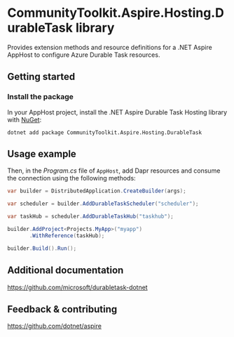 # CommunityToolkit.Aspire.Hosting.DurableTask library

Provides extension methods and resource definitions for a .NET Aspire AppHost to configure Azure Durable Task resources.

## Getting started

### Install the package

In your AppHost project, install the .NET Aspire Durable Task Hosting library with [NuGet](https://www.nuget.org):

```dotnetcli
dotnet add package CommunityToolkit.Aspire.Hosting.DurableTask
```

## Usage example

Then, in the _Program.cs_ file of `AppHost`, add Dapr resources and consume the connection using the following methods:

```csharp
var builder = DistributedApplication.CreateBuilder(args);

var scheduler = builder.AddDurableTaskScheduler("scheduler");

var taskHub = scheduler.AddDurableTaskHub("taskhub");

builder.AddProject<Projects.MyApp>("myapp")
       .WithReference(taskHub);

builder.Build().Run();
```

## Additional documentation

https://github.com/microsoft/durabletask-dotnet

## Feedback & contributing

https://github.com/dotnet/aspire
